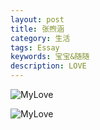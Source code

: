 ```yaml
---
layout: post
title: 张煦涵
category: 生活
tags: Essay
keywords: 宝宝&随随
description: LOVE
---
```


![MyLove](http://datuzi.vip/photos/mylove/IMG_20170924_083913.jpg)

![MyLove](http://datuzi.vip/photos/mylove/IMG_20170924_180334_HHT.jpg)